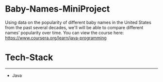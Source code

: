 # Baby-Names-MiniProject
Using data on the popularity of different baby names in the United States from the past several decades, we'll will be able to compare different names’ popularity over time.
You can view the course here: https://www.coursera.org/learn/java-programming

# Tech-Stack
---
* Java
